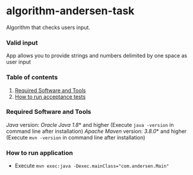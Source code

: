 # algorithm-andersen-task

Algorithm that checks users input.
### Valid input
App allows you to provide strings and numbers delimited by one space as user input

### Table of contents
1. [Required Software and Tools](#required-software-and-tools)
2. [How to run acceptance tests](#how-to-run-acceptance-tests)

<a name="required-software-and-tools"></a>
### Required Software and Tools

 *Java* version: *Oracle Java 1.8** and higher (Execute `java -version` in command line after installation)
 *Apache Maven* version: *3.8.0** and higher (Execute `mvn -version` in command line after installation)

 <a name="how-to-run-application"></a>
### How to run application

* Execute `mvn exec:java -Dexec.mainClass="com.andersen.Main"`